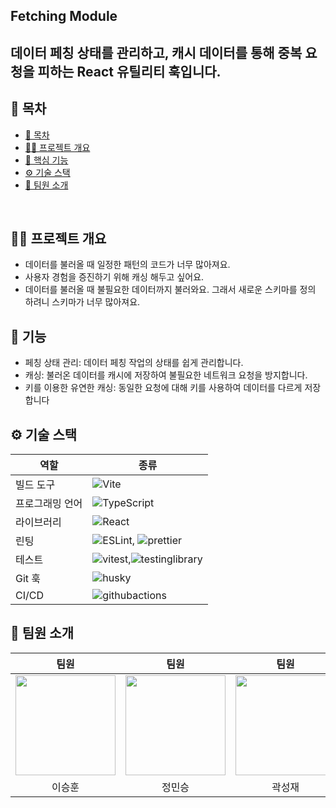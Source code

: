 ## Fetching Module

## 데이터 페칭 상태를 관리하고, 캐시 데이터를 통해 중복 요청을 피하는 React 유틸리티 훅입니다.

## 📄 목차

- [📄 목차](#-목차)
- [✍🏻 프로젝트 개요](#-프로젝트-개요)
- [🚀 핵심 기능](#-핵심-기능)
- [⚙️ 기술 스택](#️-기술-스택)
- [🧡 팀원 소개](#-팀원-소개)

<br />

## ✍🏻 프로젝트 개요

- 데이터를 불러올 때 일정한 패턴의 코드가 너무 많아져요.
- 사용자 경험을 증진하기 위해 캐싱 해두고 싶어요.
- 데이터를 불러올 때 불필요한 데이터까지 불러와요. 그래서 새로운 스키마를 정의 하려니 스키마가 너무 많아져요.

## 🚀 기능

- 페칭 상태 관리: 데이터 페칭 작업의 상태를 쉽게 관리합니다.
- 캐싱: 불러온 데이터를 캐시에 저장하여 불필요한 네트워크 요청을 방지합니다.
- 키를 이용한 유연한 캐싱: 동일한 요청에 대해 키를 사용하여 데이터를 다르게 저장합니다

## ⚙️ 기술 스택

| 역할            | 종류                                                                                                                                                                                                              |
| --------------- | ----------------------------------------------------------------------------------------------------------------------------------------------------------------------------------------------------------------- |
| 빌드 도구       | ![Vite](https://img.shields.io/badge/vite-646CFF?style=flat&logo=vite&logoColor=white)                                                                                                                            |
| 프로그래밍 언어 | ![TypeScript](https://img.shields.io/badge/typescript-3178C6?style=flat&logo=typescript&logoColor=black)                                                                                                          |
| 라이브러리      | ![React](https://img.shields.io/badge/react-61DAFB?style=flat&logo=react&logoColor=black)                                                                                                                         |
| 린팅            | ![ESLint](https://img.shields.io/badge/ESLint-4B32C3?style=flat&logo=ESLint&logoColor=white), ![prettier](https://img.shields.io/badge/prettier-F7B93E?style=flat&logo=prettier&logoColor=white)                  |
| 테스트          | ![vitest](https://img.shields.io/badge/vitest-6E9F18?style=flat&logo=vitest&logoColor=white),![testinglibrary](https://img.shields.io/badge/testinglibrary-E33332?style=flat&logo=testinglibrary&logoColor=white) |
| Git 훅          | ![husky](https://img.shields.io/badge/husky-00AFF0?style=flat&logo=husky&logoColor=white)                                                                                                                         |
| CI/CD           | ![githubactions](https://img.shields.io/badge/githubactions-2088FF?style=flat&logo=githubactions&logoColor=white)                                                                                                 |

## 🧡 팀원 소개

|                                       팀원                                        |                                     팀원                                     |                                   팀원                                    |                                    팀원                                    |
| :-------------------------------------------------------------------------------: | :--------------------------------------------------------------------------: | :-----------------------------------------------------------------------: | :------------------------------------------------------------------------: |
| <img width="160px" src="https://avatars.githubusercontent.com/u/104823768?v=4" /> | <img width="160px" src="https://avatars.githubusercontent.com/JungMinSeung"> | <img width="160px" src="https://avatars.githubusercontent.com/ssssssjay"> | <img width="160px" src="https://avatars.githubusercontent.com/slamdunk14"> |
|                                      이승훈                                       |                                    정민승                                    |                                  곽성재                                   |                                   김아영                                   |
